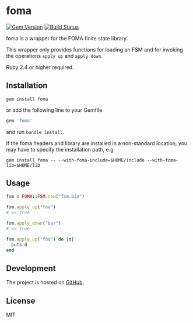 # foma

[![Gem Version](https://badge.fury.io/rb/foma.svg)](http://badge.fury.io/rb/foma)
[![Build Status](https://secure.travis-ci.org/mlj/ruby-foma.svg?branch=master)](http://travis-ci.org/mlj/ruby-foma?branch=master)

foma is a wrapper for the FOMA finite state library.

This wrapper only provides functions for loading an FSM and for invoking the operations `apply up` and `apply down`.

Ruby 2.4 or higher required.

## Installation

```shell
gem install foma
```
or add the following line to your Gemfile

```ruby
gem 'foma'
```

and run `bundle install`.

If the foma headers and library are installed in a non-standard location, you
may have to specify the installation path, e.g

```shell
gem install foma -- --with-foma-include=$HOME/include --with-foma-lib=$HOME/lib
```

## Usage

```ruby
fsm = FOMA::FSM.new("fsm.bin")

fsm.apply_up("foo")
# => true

fsm.apply_down("bar")
# => true

fsm.apply_up("foo") do |d|
  puts d
end
```

## Development

The project is hosted on [GitHub](http://github.com/mlj/ruby-foma).

## License

MIT
